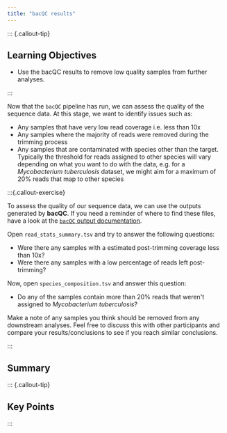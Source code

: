 ```yaml
---
title: "bacQC results"
---
```


::: {.callout-tip}
## Learning Objectives

- Use the bacQC results to remove low quality samples from further analyses.

:::

Now that the `bacQC` pipeline has run, we can assess the quality of the sequence data.  At this stage, we want to identify issues such as:

- Any samples that have very low read coverage i.e. less than 10x
- Any samples where the majority of reads were removed during the trimming process
- Any samples that are contaminated with species other than the target.  Typically the threshold for reads assigned to other species will vary depending on what you want to do with the data, e.g. for a *Mycobacterium tuberculosis* dataset, we might aim for a maximum of 20% reads that map to other species

:::{.callout-exercise}

To assess the quality of our sequence data, we can use the outputs generated by **bacQC**.  If you need a reminder of where to find these files, have a look at the [`bacQC` output documentation](https://github.com/avantonder/bacQC/blob/main/docs/output.md).

Open `read_stats_summary.tsv` and try to answer the following questions:

- Were there any samples with a estimated post-trimming coverage less than 10x?
- Were there any samples with a low percentage of reads left post-trimming?

Now, open `species_composition.tsv` and answer this question:

- Do any of the samples contain more than 20% reads that weren't assigned to *Mycobacterium tuberculosis*?

Make a note of any samples you think should be removed from any downstream analyses.  Feel free to discuss this with other participants and compare your results/conclusions to see if you reach similar conclusions.

:::

## Summary

::: {.callout-tip}
## Key Points

:::